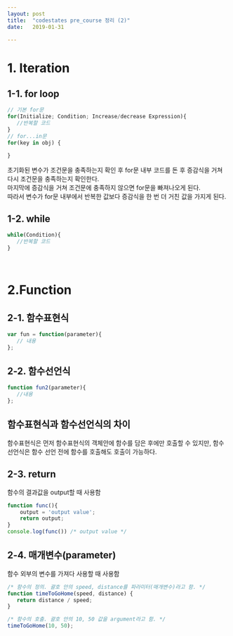 ```yaml
---
layout: post
title:  "codestates pre_course 정리 (2)"
date:   2019-01-31

---
```


# 1. Iteration #
## 1-1. for loop ##
~~~javascript
// 기본 for문
for(Initialize; Condition; Increase/decrease Expression){
   //반복할 코드
}
// for...in문
for(key in obj) {

}
~~~
초기화된 변수가 조건문을 충족하는지 확인 후 for문 내부 코드를 돈 후 증감식을 거쳐 다시 조건문을 충족하는지 확인한다.  
마지막에 증감식을 거쳐 조건문에 충족하지 않으면 for문을 빠져나오게 된다.  
따라서 변수가 for문 내부에서 반복한 값보다 증감식을 한 번 더 거친 값을 가지게 된다.  

## 1-2. while ##
~~~javascript
while(Condition){
   //반복할 코드
}
~~~  

<br/>

# 2.Function #
## 2-1. 함수표현식 ##
~~~javascript
var fun = function(parameter){
   // 내용
};
~~~  

## 2-2. 함수선언식 ##
~~~javascript
function fun2(parameter){
   //내용
};
~~~  
	 
## **함수표현식과 함수선언식의 차이** ##

함수표현식은 먼저 함수표현식의 객체안에 함수를 담은 후에만 호출할 수 있지만, 함수선언식은 함수 선언 전에 함수를 호출해도 호출이 가능하다.

## 2-3. return ##
함수의 결과값을 output할 때 사용함  
~~~javascript
function func(){
	output = 'output value';
	return output;
}
console.log(func()) /* output value */
~~~

## 2-4. 매개변수(parameter) ##
함수 외부의 변수를 가져다 사용할 때 사용함
~~~javascript 
/* 함수의 정의. 괄호 안의 speed, distance를 파라미터(매개변수)라고 함. */
function timeToGoHome(speed, distance) {  
   return distance / speed;
}

/* 함수의 호출. 괄호 안의 10, 50 값을 argument라고 함. */
timeToGoHome(10, 50);   
~~~

